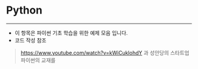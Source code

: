 # Python
-------------------------------
* 이 항목은 파이썬 기초 학습을 위한 예제 모음 입니다.
* 코드 작성 참조
 > https://www.youtube.com/watch?v=kWiCuklohdY 과 성안당의 스타트업 파이썬의 교재를 
